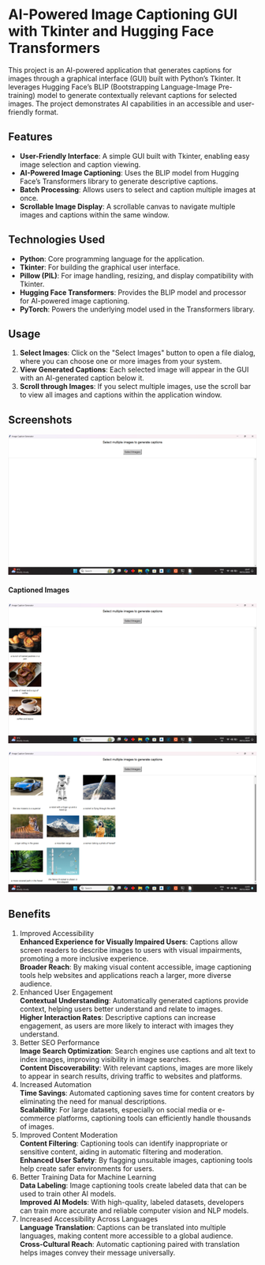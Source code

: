 # AI-Powered Image Captioning GUI with Tkinter and Hugging Face Transformers

This project is an AI-powered application that generates captions for images through a graphical interface (GUI) built with Python’s Tkinter. It leverages Hugging Face’s BLIP (Bootstrapping Language-Image Pre-training) model to generate contextually relevant captions for selected images. The project demonstrates AI capabilities in an accessible and user-friendly format.

## Features
- **User-Friendly Interface**: A simple GUI built with Tkinter, enabling easy image selection and caption viewing.
- **AI-Powered Image Captioning**: Uses the BLIP model from Hugging Face’s Transformers library to generate descriptive captions.
- **Batch Processing**: Allows users to select and caption multiple images at once.
- **Scrollable Image Display**: A scrollable canvas to navigate multiple images and captions within the same window.

## Technologies Used
- **Python**: Core programming language for the application.
- **Tkinter**: For building the graphical user interface.
- **Pillow (PIL)**: For image handling, resizing, and display compatibility with Tkinter.
- **Hugging Face Transformers**: Provides the BLIP model and processor for AI-powered image captioning.
- **PyTorch**: Powers the underlying model used in the Transformers library.

## Usage
1. **Select Images**: Click on the "Select Images" button to open a file dialog, where you can choose one or more images from your system.
2. **View Generated Captions**: Each selected image will appear in the GUI with an AI-generated caption below it.
3. **Scroll through Images**: If you select multiple images, use the scroll bar to view all images and captions within the application window.

## Screenshots

![Main Interface](https://raw.githubusercontent.com/Naveen-Baburaj/AI-Powered-Image-Captioning-GUI/main/Screen%20Shots/Screenshot%20(65).png)

#### Captioned Images
![Image Selection](https://raw.githubusercontent.com/Naveen-Baburaj/AI-Powered-Image-Captioning-GUI/main/Screen%20Shots/Screenshot%20(66).png)


![Scrollable View](https://raw.githubusercontent.com/Naveen-Baburaj/AI-Powered-Image-Captioning-GUI/main/Screen%20Shots/Screenshot%20(68).png)

## Benefits

1. Improved Accessibility  
**Enhanced Experience for Visually Impaired Users**: Captions allow screen readers to describe images to users with visual impairments, promoting a more inclusive experience.  
**Broader Reach**: By making visual content accessible, image captioning tools help websites and applications reach a larger, more diverse audience.
2. Enhanced User Engagement  
**Contextual Understanding**: Automatically generated captions provide context, helping users better understand and relate to images.  
**Higher Interaction Rates**: Descriptive captions can increase engagement, as users are more likely to interact with images they understand.
3. Better SEO Performance  
**Image Search Optimization**: Search engines use captions and alt text to index images, improving visibility in image searches.  
**Content Discoverability**: With relevant captions, images are more likely to appear in search results, driving traffic to websites and platforms.
4. Increased Automation  
**Time Savings**: Automated captioning saves time for content creators by eliminating the need for manual descriptions.  
**Scalability**: For large datasets, especially on social media or e-commerce platforms, captioning tools can efficiently handle thousands of images.
5. Improved Content Moderation  
**Content Filtering**: Captioning tools can identify inappropriate or sensitive content, aiding in automatic filtering and moderation.  
**Enhanced User Safety**: By flagging unsuitable images, captioning tools help create safer environments for users.
6. Better Training Data for Machine Learning  
**Data Labeling**: Image captioning tools create labeled data that can be used to train other AI models.  
**Improved AI Models**: With high-quality, labeled datasets, developers can train more accurate and reliable computer vision and NLP models.  
7. Increased Accessibility Across Languages  
**Language Translation**: Captions can be translated into multiple languages, making content more accessible to a global audience.  
**Cross-Cultural Reach**: Automatic captioning paired with translation helps images convey their message universally.


